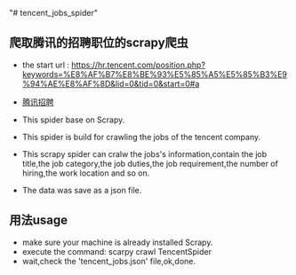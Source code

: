 "# tencent_jobs_spider" 
## 爬取腾讯的招聘职位的scrapy爬虫
+ the start url : https://hr.tencent.com/position.php?keywords=%E8%AF%B7%E8%BE%93%E5%85%A5%E5%85%B3%E9%94%AE%E8%AF%8D&lid=0&tid=0&start=0#a
+ [腾讯招聘](https://hr.tencent.com/position.php?keywords=%E8%AF%B7%E8%BE%93%E5%85%A5%E5%85%B3%E9%94%AE%E8%AF%8D&lid=0&tid=0&start=0#a)

+ This spider base on Scrapy.
+ This spider is build for crawling the jobs of the tencent company. 
+ This scrapy spider can cralw the jobs's information,contain the job title,the job category,the job duties,the job requirement,the number of hiring,the work location and so on.
+ The data was save as a json file.

## 用法usage
+ make sure your machine is already installed Scrapy.
+ execute the command: scarpy crawl TencentSpider
+ wait,check the 'tencent_jobs.json' file,ok,done.



